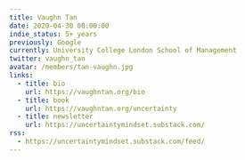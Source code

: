 ```yaml
---
title: Vaughn Tan
date: 2020-04-30 00:00:00
indie_status: 5+ years
previously: Google
currently: University College London School of Management
twitter: vaughn_tan
avatar: /members/tan-vaughn.jpg
links:
  - title: bio
    url: https://vaughntan.org/bio
  - title: book
    url: https://vaughntan.org/uncertainty
  - title: newsletter
    url: https://uncertaintymindset.substack.com/
rss:
  - https://uncertaintymindset.substack.com/feed/
---
```

